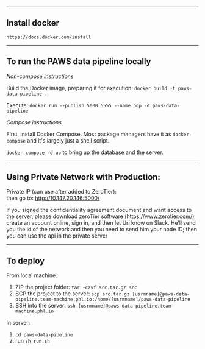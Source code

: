 ---------------------------------------
Install docker
---------------------------------------
    https://docs.docker.com/install

---------------------------------------
To run the PAWS data pipeline locally
---------------------------------------
_Non-compose instructions_

Build the Docker image, preparing it for execution:  `docker build -t paws-data-pipeline .`

Execute: `docker run --publish 5000:5555 --name pdp -d paws-data-pipeline`


_Compose instructions_

First, install Docker Compose. Most package managers have it as `docker-compose` and it's largely just a shell script.

`docker compose -d up` to bring up the database and the server.

---------------------------------------  
Using Private Network with Production:
---------------------------------------
Private IP (can use after added to ZeroTier):    
then go to: http://10.147.20.146:5000/

If you signed the confidentiality agreement document and want access to the server, please download zeroTier software (https://www.zerotier.com/), create an account online, sign in, and then let Uri know on Slack. He’ll send you the id of the network and then you need to send him your node ID; then you can use the api in the private server

---------------------------------------
To deploy
---------------------------------------
From local machine:
1. ZIP the project folder: `tar -czvf src.tar.gz src`
2. SCP the project to the server: `scp src.tar.gz [usrmname]@paws-data-pipeline.team-machine.phl.io:/home/[usrmname]/paws-data-pipeline`
3. SSH into the server: `ssh [usrmname]@paws-data-pipeline.team-machine.phl.io`

In server:
1. `cd paws-data-pipeline`
2. run `sh run.sh`
